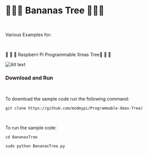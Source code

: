 # :banana::banana::banana: Bananas Tree :banana::banana::banana:

</BR>

Various Examples for:

</BR>

 :christmas_tree: :christmas_tree: :christmas_tree: Raspberri Pi Programmable Xmas Tree:christmas_tree: :christmas_tree: :christmas_tree: 
 
 
 ![Alt text](https://raw.githubusercontent.com/JonnyBanana/BananasTree/master/img/TreePinout.jpg)
 
 

 <h3>Download and Run</h3>

</BR>

To download the sample code run the following command:


`git clone https://github.com/modmypi/Programmable-Xmas-Tree/`

</BR>

To run the sample code:


`cd BananasTree`



`sudo python BananasTree.py`


</BR>
